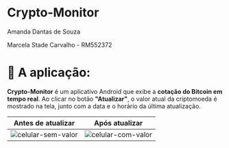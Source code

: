 # Crypto-Monitor
Amanda Dantas de Souza

Marcela Stade Carvalho - RM552372

# 📱 A aplicação:
**Crypto-Monitor** é um aplicativo Android que exibe a **cotação do Bitcoin em tempo real**. Ao clicar no botão **"Atualizar"**, o valor atual da criptomoeda é mostrado na tela, junto com a data e o horário da última atualização.

| Antes de atualizar | Após atualizar |
|--------------------|----------------|
| ![celular-sem-valor](https://github.com/user-attachments/assets/7f15065e-6056-48ce-94af-c966b764f2be) | ![celular-com-valor](https://github.com/user-attachments/assets/a2dc64c3-21d4-417f-a385-adb489c5f403) |
